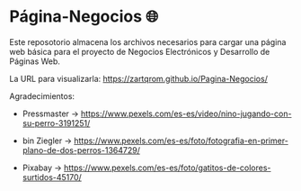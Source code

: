 # Página-Negocios 🌐

Este reposotorio almacena los archivos necesarios para cargar una página web básica para el proyecto de Negocios Electrónicos y Desarrollo de Páginas Web.

La URL para visualizarla: https://zartqrom.github.io/Pagina-Negocios/

Agradecimientos:

- Pressmaster -> https://www.pexels.com/es-es/video/nino-jugando-con-su-perro-3191251/

- bin Ziegler -> https://www.pexels.com/es-es/foto/fotografia-en-primer-plano-de-dos-perros-1364729/

- Pixabay -> https://www.pexels.com/es-es/foto/gatitos-de-colores-surtidos-45170/
